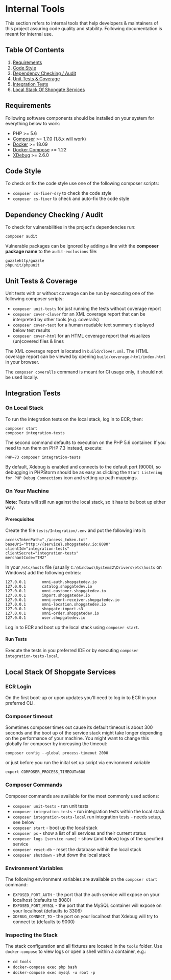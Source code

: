 # Internal Tools

This section refers to internal tools that help developers & maintainers of this project assuring code quality and
stability. Following documentation is meant for internal use.

## Table Of Contents
1. [Requirements](#requirements)
1. [Code Style](#code-style)
1. [Dependency Checking / Audit](#dependency-checking--audit)
1. [Unit Tests & Coverage](#unit-tests--coverage)
1. [Integration Tests](#integration-tests)
1. [Local Stack Of Shopgate Services](#local-stack-of-shopgate-services)

## Requirements
Following software components should be installed on your system for everything below to work:
* PHP >= 5.6
* [Composer](https://getcomposer.org) >= 1.7.0 (1.8.x will work)
* [Docker](https://docs.docker.com/install/) >= 18.09
* [Docker Compose](https://docs.docker.com/compose/install/) >= 1.22
* [XDebug](https://xdebug.org) >= 2.6.0

## Code Style
To check or fix the code style use one of the following composer scripts:
* `composer cs-fixer-dry` to check the code style
* `composer cs-fixer` to check and auto-fix the code style

## Dependency Checking / Audit
To check for vulnerabilities in the project's dependencies run:

    composer audit

Vulnerable packages can be ignored by adding a line with the **composer package name** to the `audit-exclusions` file:

    guzzlehttp/guzzle
    phpunit/phpunit

## Unit Tests & Coverage
Unit tests with or without coverage can be run by executing one of the following composer scripts:

* `composer unit-tests` for just running the tests without coverage report
* `composer cover-clover` for an XML coverage report that can be interpreted by other tools (e.g. coveralls)
* `composer cover-text` for a human readable text summary displayed below test results
* `composer cover-html` for an HTML coverage report that visualizes (un)covered files & lines

The XML coverage report is located in `build/clover.xml`. The HTML coverage report can be viewed  by opening
`build/coverage-html/index.html` in your browser.

The `composer coveralls` command is meant for CI usage only, it should not be used locally.

## Integration Tests
### On Local Stack
To run the integration tests on the local stack, log in to ECR, then:

    composer start
    composer integration-tests

The second command defaults to execution on the PHP 5.6 container. If you need to run them on PHP 7.3 instead, execute:

    PHP=73 composer integration-tests

By default, Xdebug is enabled and connects to the default port (9000), so debugging in PHPStorm should be as easy as
clicking the `Start Listening for PHP Debug Connections` icon and setting up path mappings.

### On Your Machine

**Note:** Tests will still run against the local stack, so it has to be boot up either way.

#### Prerequisites
Create the file `tests/Integration/.env` and put the following into it:

    accessTokenPath="./access_token.txt"
    baseUri="http://{service}.shopgatedev.io:8080"
    clientId="integration-tests"
    clientSecret="integration-tests"
    merchantCode="TM2"

In your `/etc/hosts` file (usually `C:\Windows\System32\Drivers\etc\hosts` on Windows) add the following entries:

    127.0.0.1       omni-auth.shopgatedev.io
    127.0.0.1       catalog.shopgatedev.io
    127.0.0.1       omni-customer.shopgatedev.io
    127.0.0.1       import.shopgatedev.io
    127.0.0.1       omni-event-receiver.shopgatedev.io
    127.0.0.1       omni-location.shopgatedev.io
    127.0.0.1       shopgate-import.s3
    127.0.0.1       omni-order.shopgatedev.io
    127.0.0.1       user.shopgatedev.io

Log in to ECR and boot up the local stack using ```composer start```.

#### Run Tests
Execute the tests in you preferred IDE or by executing ```composer integration-tests-local```.

## Local Stack Of Shopgate Services
### ECR Login
On the first boot-up or upon updates you'll need to log in to ECR in your preferred CLI.

### Composer timeout
Sometimes composer times out cause its default timeout is about 300 seconds and 
the boot up of the service stack might take longer depending on the performance of your machine.
You might want to change this globally for composer by increasing the timeout:

    composer config --global process-timeout 2000

or just before you run the inital set up script via environment variable

    export COMPOSER_PROCESS_TIMEOUT=600 

### Composer Commands
Composer commands are available for the most commonly used actions:
* ```composer unit-tests``` - run unit tests
* ```composer integration-tests``` - run integration tests within the local stack
* ```composer integration-tests-local``` run integration tests - needs setup, see below
* ```composer start``` - boot up the local stack
* ```composer ps``` - show a list of all services and their current status
* ```composer logs [service name]``` - show (and follow) logs of the specified service
* ```composer reset-db``` - reset the database within the local stack
* ```composer shutdown``` - shut down the local stack

### Environment Variables
The following environment variables are available on the `composer start` command:
* `EXPOSED_PORT_AUTH` - the port that the auth service will expose on your localhost (defaults to 8080)
* `EXPOSED_PORT_MYSQL` - the port that the MySQL container will expose on your localhost (defaults to 3306)
* `XDEBUG_CONNECT_TO` - the port on your localhost that Xdebug will try to connect to (defaults to 9000)

### Inspecting the Stack
The stack configuration and all fixtures are located in the `tools` folder. Use `docker-compose` to view logs or open
a shell within a container, e.g.:

* ```cd tools```
* ```docker-compose exec php bash```
* ```docker-compose exec mysql -u root -p```
